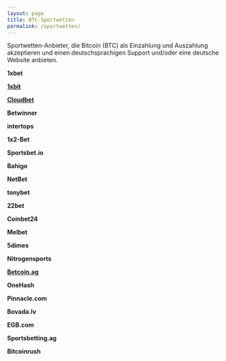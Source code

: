 ```yaml
---
layout: page
title: BTC-Sportwetten
permalink: /sportwetten/
---
```


Sportwetten-Anbieter, die Bitcoin (BTC) als Einzahlung und Auszahlung akzeptieren und einen deutschsprachigen Support und/oder eine deutsche Website anbieten.

<strong>1xbet</strong>

<strong><a href="https://bitcoincasinodeutsch.de/1xbit-erfahrungen-test-betrug-oder-serios/">1xbit</a></strong>

<strong><a href="https://bitcoincasinodeutsch.de/cloudbet-erfahrungen-test-betrug-oder-serios/">Cloudbet</a></strong>

<strong>Betwinner</strong>

<strong>intertops</strong>

<strong>1x2-Bet</strong>

<strong>Sportsbet.io</strong>

<strong>Bahigo</strong>

<strong>NetBet</strong>

<strong>tonybet</strong>

<strong>22bet</strong>

<strong>Coinbet24</strong>

<strong>Melbet</strong>

<strong>5dimes</strong>

<strong>Nitrogensports</strong>

<strong><a href="https://bitcoincasinodeutsch.de/betcoin-ag-btc-poker-erfahrungen-betrug-abzocke-oder-serios/">Betcoin.ag</a></strong>

<strong>OneHash</strong>

<strong>Pinnacle.com</strong>

<strong>Bovada.lv</strong>

<strong>EGB.com</strong>

<strong>Sportsbetting.ag</strong>

<strong>Bitcoinrush</strong>
